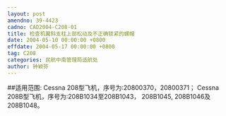 ```yaml
---
layout: post
amendno: 39-4423
cadno: CAD2004-C208-01
title: 检查机翼斜支柱上部松动及不正确锁紧的螺帽
date: 2004-05-10 00:00:00 +0800
effdate: 2004-05-17 00:00:00 +0800
tag: C208
categories: 民航中南管理局适航处
author: 钟颖芬
---
```


##适用范围:
Cessna 208型飞机，序号为:20800370，20800371；
Cessna 208B型飞机，序号为:208B1034至208B1043， 208B1045, 208B1046及208B1048。

